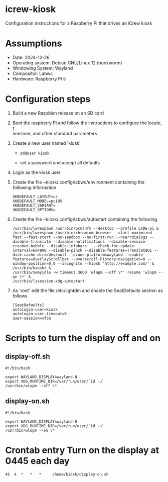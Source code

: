 # icrew-kiosk

Configuration instructions for a Raspberry Pi that drives an iCrew kiosk

# Assumptions

*   Date: 2024-12-26
*   Operating system: Debian GNU/Linux 12 (bookworm)
*   Windowing System: Wayland
*   Compositor: Labwc
*   Hardware: Raspberry Pi 5

# Configuration steps

1.  Build a new Raspbian release on an SD card
    
2.  Boot the raspberry Pi and follow the instructions to configure the locale, t  
    imezone, and other standard parameters
    
3.  Create a new user named 'kiosk'
    
    *   `adduser kiosk`
        
    *   set a password and accept all defaults
        
4.  Login as the kiosk user
    
5.  Create the file ~kiosk/.config/labwc/environment containing the following information
    
    ```
    XKBDEFAULT_LAYOUT=us
    XKBDEFAULT_MODEL=pc105
    XKBDEFAULT_VARIANT= 
    XKBDEFAULT_OPTIONS= 
    
    ```
    
6.  Create the file ~kiosk/.config/labwc/autostart containing the following
    
    ```
    /usr/bin/lwrespawn /usr/bin/pcmanfm --desktop --profile LXDE-pi &
    /usr/bin/lwrespawn /usr/bin/chromium-browser --start-maximized --fast --fast-start --no-sandbox --no-first-run --noerrdialogs --disable-translate --disable-notifications --disable-session-crashed-bubble --disable-infobars   --check-for-update-interval=604800 --disable-pinch --disable-features=TranslateUI --disk-cache-dir=/dev/null --ozone-platform=wayland --enable-features=OverlayScrollbar --overscroll-history-navigation=0 --window-position=0,0 --incognito --kiosk 'http://example.com/' &
    /usr/bin/kanshi &
    /usr/bin/swayidle -w timeout 3600 'wlopm --off \*' resume 'wlopm --on \*' &
    /usr/bin/lxsession-xdg-autostart
    ```
    
7.  As 'root' edit the file /etc/lightdm and enable the SeatDefaults section as follows
    
    ```
    [SeatDefaults]
    autologin-user=kiosk
    autologin-user-timeout=0
    user-session=xfce
    ```
# Scripts to turn the display off and on

## display-off.sh
```
#!/bin/bash

export WAYLAND_DISPLAY=wayland-0
export XDG_RUNTIME_DIR=/var/run/user/`id -u`
/usr/bin/wlopm --off \*
```

## display-on.sh
```
#!/bin/bash

export WAYLAND_DISPLAY=wayland-0
export XDG_RUNTIME_DIR=/var/run/user/`id -u`
/usr/bin/wlopm --on \*
```

# Crontab entry Turn on the display at 0445 each day
```
45  4  *   *   *     /home/kiosk/display-on.sh
```
